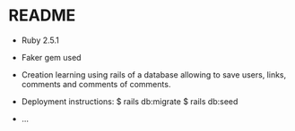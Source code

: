 # README

* Ruby 2.5.1

* Faker gem used

* Creation learning using rails of a database allowing to save users, links, comments and comments of comments.

* Deployment instructions:
	$ rails db:migrate
	$ rails db:seed

* ...
